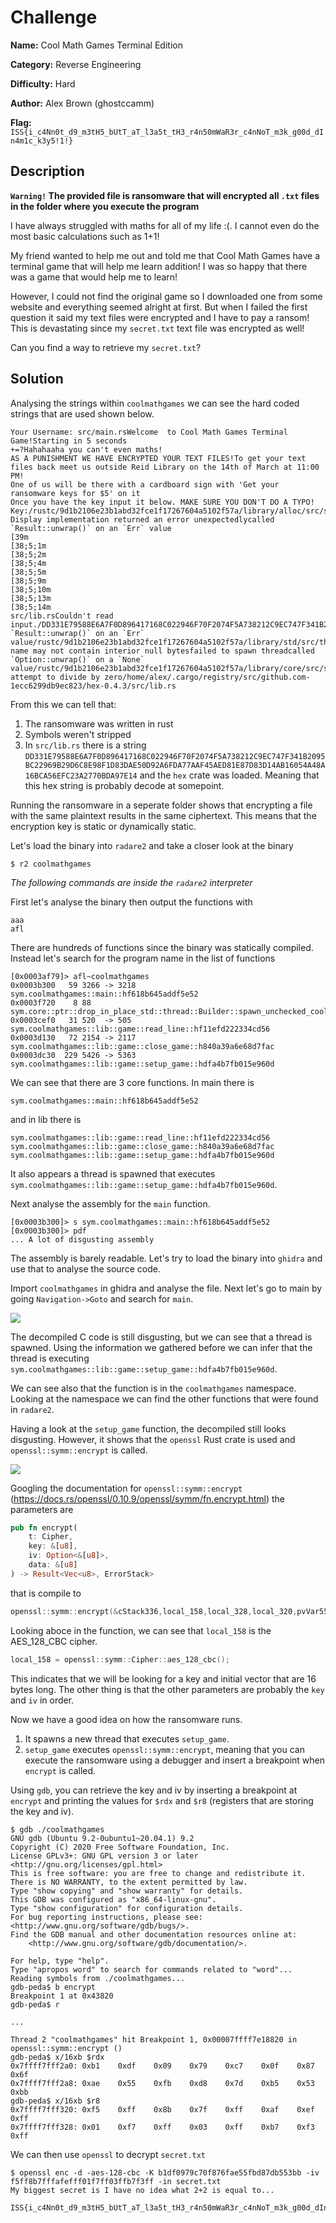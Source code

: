 # Challenge

**Name:** Cool Math Games Terminal Edition

**Category:** Reverse Engineering

**Difficulty:** Hard

**Author:** Alex Brown (ghostccamm)

**Flag:** `ISS{i_c4Nn0t_d9_m3tH5_bUtT_aT_l3a5t_tH3_r4n50mWaR3r_c4nNoT_m3k_g00d_dIn4m1c_k3y5!1!}`

## Description

**`Warning!` The provided file is ransomware that will encrypted all `.txt` files in the folder where you execute the program**

I have always struggled with maths for all of my life :(. I cannot even do the most basic calculations such as 1+1!

My friend wanted to help me out and told me that Cool Math Games have a terminal game that will help me learn addition! I was so happy that there was a game that would help me to learn!

However, I could not find the original game so I downloaded one from some website and everything seemed alright at first. But when I failed the first question it said my text files were encrypted and I have to pay a ransom! This is devastating since my `secret.txt` text file was encrypted as well!

Can you find a way to retrieve my `secret.txt`?

## Solution

Analysing the strings within `coolmathgames` we can see the hard coded strings that are used shown below.

```
Your Username: src/main.rsWelcome  to Cool Math Games Terminal Game!Starting in 5 seconds
+=?Hahahaaha you can't even maths!
AS A PUNISHMENT WE HAVE ENCRYPTED YOUR TEXT FILES!To get your text files back meet us outside Reid Library on the 14th of March at 11:00 PM!
One of us will be there with a cardboard sign with 'Get your ransomware keys for $5' on it
Once you have the key input it below. MAKE SURE YOU DON'T DO A TYPO!
Key:/rustc/9d1b2106e23b1abd32fce1f17267604a5102f57a/library/alloc/src/string.rsa Display implementation returned an error unexpectedlycalled `Result::unwrap()` on an `Err` value
[39m
[38;5;1m
[38;5;2m
[38;5;4m
[38;5;5m
[38;5;9m
[38;5;10m
[38;5;13m
[38;5;14m
src/lib.rsCouldn't read input./DD331E79588E6A7F0D896417168C022946F70F2074F5A738212C9EC747F341B2095BC22969B29D6C8E98F1D83DAE50D92A6FDA77AAF45AED81E87D83D14AB16054A48A16BCA56EFC23A2770BDA97E14Fcalled `Result::unwrap()` on an `Err` value/rustc/9d1b2106e23b1abd32fce1f17267604a5102f57a/library/std/src/thread/mod.rsthread name may not contain interior null bytesfailed to spawn threadcalled `Option::unwrap()` on a `None` value/rustc/9d1b2106e23b1abd32fce1f17267604a5102f57a/library/core/src/slice/iter.rs
attempt to divide by zero/home/alex/.cargo/registry/src/github.com-1ecc6299db9ec823/hex-0.4.3/src/lib.rs
```

From this we can tell that:

1. The ransomware was written in rust
2. Symbols weren't stripped
3. In `src/lib.rs` there is a string `DD331E79588E6A7F0D896417168C022946F70F2074F5A738212C9EC747F341B2095BC22969B29D6C8E98F1D83DAE50D92A6FDA77AAF45AED81E87D83D14AB16054A48A16BCA56EFC23A2770BDA97E14` and the `hex` crate was loaded. Meaning that this hex string is probably decode at somepoint.

Running the ransomware in a seperate folder shows that encrypting a file with the same plaintext results in the same ciphertext. This means that the encryption key is static or dynamically static.

Let's load the binary into `radare2` and take a closer look at the binary

```
$ r2 coolmathgames
```

*The following commands are inside the `radare2` interpreter*

First let's analyse the binary then output the functions with

```
aaa
afl
```

There are hundreds of functions since the binary was statically compiled. Instead let's search for the program name in the list of functions

```
[0x0003af79]> afl~coolmathgames
0x0003b300   59 3266 -> 3218 sym.coolmathgames::main::hf618b645addf5e52
0x0003f720    8 88           sym.core::ptr::drop_in_place_std::thread::Builder::spawn_unchecked_coolmathgames::lib::game::setup_game____::_u7b__u7b_closure_u7d__u7d__::h2724a1107bd09500
0x0003cef0   31 520  -> 505  sym.coolmathgames::lib::game::read_line::hf11efd222334cd56
0x0003d130   72 2154 -> 2117 sym.coolmathgames::lib::game::close_game::h840a39a6e68d7fac
0x0003dc30  229 5426 -> 5363 sym.coolmathgames::lib::game::setup_game::hdfa4b7fb015e960d
```

We can see that there are 3 core functions. In main there is

```
sym.coolmathgames::main::hf618b645addf5e52
```

and in lib there is

```
sym.coolmathgames::lib::game::read_line::hf11efd222334cd56
sym.coolmathgames::lib::game::close_game::h840a39a6e68d7fac
sym.coolmathgames::lib::game::setup_game::hdfa4b7fb015e960d
```

It also appears a thread is spawned that executes `sym.coolmathgames::lib::game::setup_game::hdfa4b7fb015e960d`.

Next analyse the assembly for the `main` function.

```
[0x0003b300]> s sym.coolmathgames::main::hf618b645addf5e52
[0x0003b300]> pdf
... A lot of disgusting assembly
```

The assembly is barely readable. Let's try to load the binary into `ghidra` and use that to analyse the source code.

Import `coolmathgames` in ghidra and analyse the file. Next let's go to main by going `Navigation->Goto` and search for `main`.

![](solution/screenshots/ghidramain.png)

The decompiled C code is still disgusting, but we can see that a thread is spawned. Using the information we gathered before we can infer that the thread is executing `sym.coolmathgames::lib::game::setup_game::hdfa4b7fb015e960d`.

We can see also that the function is in the `coolmathgames` namespace. Looking at the namespace we can find the other functions that were found in `radare2`.

Having a look at the `setup_game` function, the decompiled still looks disgusting. However, it shows that the `openssl` Rust crate is used and `openssl::symm::encrypt` is called.

![](solution/screenshots/opensslsymm.png)

Googling the documentation for `openssl::symm::encrypt` (https://docs.rs/openssl/0.10.9/openssl/symm/fn.encrypt.html) the parameters are

```rust
pub fn encrypt(
    t: Cipher, 
    key: &[u8], 
    iv: Option<&[u8]>, 
    data: &[u8]
) -> Result<Vec<u8>, ErrorStack>
```

that is compile to

```c
openssl::symm::encrypt(&cStack336,local_158,local_328,local_320,pvVar55,local_2e8,local_300,local_138);
```

Looking aboce in the function, we can see that `local_158` is the AES_128_CBC cipher.

```c
local_158 = openssl::symm::Cipher::aes_128_cbc();
```

This indicates that we will be looking for a key and initial vector that are 16 bytes long. The other thing is that the other parameters are probably the `key` and `iv` in order.

Now we have a good idea on how the ransomware runs.

1. It spawns a new thread that executes `setup_game`.
2. `setup_game` executes `openssl::symm::encrypt`, meaning that you can execute the ransomware using a debugger and insert a breakpoint when `encrypt` is called.

Using `gdb`, you can retrieve the key and iv by inserting a breakpoint at `encrypt` and printing the values for `$rdx` and `$r8` (registers that are storing the key and iv).

```
$ gdb ./coolmathgames 
GNU gdb (Ubuntu 9.2-0ubuntu1~20.04.1) 9.2
Copyright (C) 2020 Free Software Foundation, Inc.
License GPLv3+: GNU GPL version 3 or later <http://gnu.org/licenses/gpl.html>
This is free software: you are free to change and redistribute it.
There is NO WARRANTY, to the extent permitted by law.
Type "show copying" and "show warranty" for details.
This GDB was configured as "x86_64-linux-gnu".
Type "show configuration" for configuration details.
For bug reporting instructions, please see:
<http://www.gnu.org/software/gdb/bugs/>.
Find the GDB manual and other documentation resources online at:
    <http://www.gnu.org/software/gdb/documentation/>.

For help, type "help".
Type "apropos word" to search for commands related to "word"...
Reading symbols from ./coolmathgames...
gdb-peda$ b encrypt
Breakpoint 1 at 0x43820
gdb-peda$ r

...

Thread 2 "coolmathgames" hit Breakpoint 1, 0x00007ffff7e18820 in openssl::symm::encrypt ()
gdb-peda$ x/16xb $rdx
0x7ffff7fff2a0:	0xb1	0xdf	0x09	0x79	0xc7	0x0f	0x87	0x6f
0x7ffff7fff2a8:	0xae	0x55	0xfb	0xd8	0x7d	0xb5	0x53	0xbb
gdb-peda$ x/16xb $r8
0x7ffff7fff320:	0xf5	0xff	0x8b	0x7f	0xff	0xaf	0xef	0xff
0x7ffff7fff328:	0x01	0xf7	0xff	0x03	0xff	0xb7	0xf3	0xff
```

We can then use `openssl` to decrypt `secret.txt`

```
$ openssl enc -d -aes-128-cbc -K b1df0979c70f876fae55fbd87db553bb -iv f5ff8b7fffafefff01f7ff03ffb7f3ff -in secret.txt
My biggest secret is I have no idea what 2+2 is equal to...

ISS{i_c4Nn0t_d9_m3tH5_bUtT_aT_l3a5t_tH3_r4n50mWaR3r_c4nNoT_m3k_g00d_dIn4m1c_k3y5!1!}
```